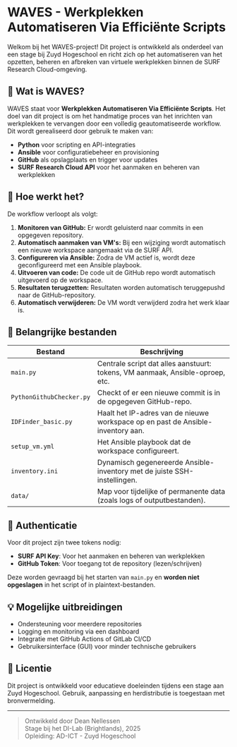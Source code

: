 # WAVES - Werkplekken Automatiseren Via Efficiënte Scripts

Welkom bij het WAVES-project! Dit project is ontwikkeld als onderdeel van een stage bij Zuyd Hogeschool en richt zich op het automatiseren van het opzetten, beheren en afbreken van virtuele werkplekken binnen de SURF Research Cloud-omgeving.

## 🔧 Wat is WAVES?

WAVES staat voor **Werkplekken Automatiseren Via Efficiënte Scripts**. Het doel van dit project is om het handmatige proces van het inrichten van werkplekken te vervangen door een volledig geautomatiseerde workflow. Dit wordt gerealiseerd door gebruik te maken van:

- **Python** voor scripting en API-integraties
- **Ansible** voor configuratiebeheer en provisioning
- **GitHub** als opslagplaats en trigger voor updates
- **SURF Research Cloud API** voor het aanmaken en beheren van werkplekken

## 🧠 Hoe werkt het?

De workflow verloopt als volgt:

1. **Monitoren van GitHub:** Er wordt geluisterd naar commits in een opgegeven repository.
2. **Automatisch aanmaken van VM's:** Bij een wijziging wordt automatisch een nieuwe workspace aangemaakt via de SURF API.
3. **Configureren via Ansible:** Zodra de VM actief is, wordt deze geconfigureerd met een Ansible playbook.
4. **Uitvoeren van code:** De code uit de GitHub repo wordt automatisch uitgevoerd op de workspace.
5. **Resultaten terugzetten:** Resultaten worden automatisch teruggepushd naar de GitHub-repository.
6. **Automatisch verwijderen:** De VM wordt verwijderd zodra het werk klaar is.

## 📁 Belangrijke bestanden

| Bestand | Beschrijving |
|--------|--------------|
| `main.py` | Centrale script dat alles aanstuurt: tokens, VM aanmaak, Ansible-oproep, etc. |
| `PythonGithubChecker.py` | Checkt of er een nieuwe commit is in de opgegeven GitHub-repo. |
| `IDFinder_basic.py` | Haalt het IP-adres van de nieuwe workspace op en past de Ansible-inventory aan. |
| `setup_vm.yml` | Het Ansible playbook dat de workspace configureert. |
| `inventory.ini` | Dynamisch gegenereerde Ansible-inventory met de juiste SSH-instellingen. |
| `data/` | Map voor tijdelijke of permanente data (zoals logs of outputbestanden). |

## 🔐 Authenticatie

Voor dit project zijn twee tokens nodig:
- **SURF API Key**: Voor het aanmaken en beheren van werkplekken
- **GitHub Token**: Voor toegang tot de repository (lezen/schrijven)

Deze worden gevraagd bij het starten van `main.py` en **worden niet opgeslagen** in het script of in plaintext-bestanden.

## 💡 Mogelijke uitbreidingen

- Ondersteuning voor meerdere repositories
- Logging en monitoring via een dashboard
- Integratie met GitHub Actions of GitLab CI/CD
- Gebruikersinterface (GUI) voor minder technische gebruikers

## 📜 Licentie

Dit project is ontwikkeld voor educatieve doeleinden tijdens een stage aan Zuyd Hogeschool. Gebruik, aanpassing en herdistributie is toegestaan met bronvermelding.

---

> Ontwikkeld door Dean Nellessen  
> Stage bij het DI-Lab (Brightlands), 2025  
> Opleiding: AD-ICT - Zuyd Hogeschool
